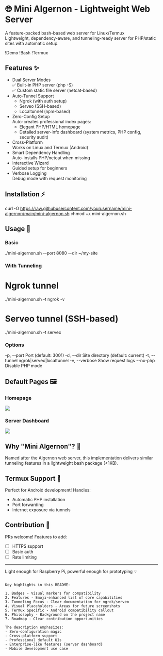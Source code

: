 # 🌐 Mini Algernon - Lightweight Web Server

A feature-packed bash-based web server for Linux/Termux  
Lightweight, dependency-aware, and tunneling-ready server for PHP/static sites with automatic setup.

!Demo 
!Bash 
!Termux

## Features ✨

- Dual Server Modes  
  ✅ Built-in PHP server (php -S)  
  ✅ Custom static file server (netcat-based)
- Auto-Tunnel Support  
  - Ngrok (with auth setup)  
  - Serveo (SSH-based)  
  - Localtunnel (npm-based)
- Zero-Config Setup  
  Auto-creates professional index pages:
  - Elegant PHP/HTML homepage
  - Detailed server-info dashboard (system metrics, PHP config, security audit)
- Cross-Platform  
  Works on Linux and Termux (Android)
- Smart Dependency Handling  
  Auto-installs PHP/netcat when missing
- Interactive Wizard  
  Guided setup for beginners
- Verbose Logging  
  Debug mode with request monitoring

## Installation ⚡

curl -O https://raw.githubusercontent.com/yourusername/mini-algernon/main/mini-algernon.sh
chmod +x mini-algernon.sh

## Usage 🚀

### Basic
./mini-algernon.sh --port 8080 --dir ~/my-site

### With Tunneling
# Ngrok tunnel
./mini-algernon.sh -t ngrok -v

# Serveo tunnel (SSH-based)
./mini-algernon.sh -t serveo

### Options
-p, --port      Port (default: 3001)
-d, --dir       Site directory (default: current)
-t, --tunnel    ngrok|serveo|localtunnel
-v, --verbose   Show request logs
--no-php        Disable PHP mode

## Default Pages 🖼️

### Homepage
![](https://via.placeholder.com/800x400/3498db/ffffff?text=Modern+PHP+%2F+HTML+Homepage)

### Server Dashboard
![](https://via.placeholder.com/800x400/2c3e50/ffffff?text=System+Metrics+%26+Security+Audit)

## Why "Mini Algernon"? 🤔
Named after the Algernon web server, this implementation delivers similar tunneling features in a lightweight bash package (<1KB).

## Termux Support 📱
Perfect for Android development! Handles:
- Automatic PHP installation
- Port forwarding
- Internet exposure via tunnels

## Contribution 🤝
PRs welcome! Features to add:
- [ ] HTTPS support
- [ ] Basic auth
- [ ] Rate limiting

---
Light enough for Raspberry Pi, powerful enough for prototyping 💡
```

Key highlights in this README:

1. Badges - Visual markers for compatibility
2. Features - Emoji-enhanced list of core capabilities
3. Tunneling Focus - Clear documentation for ngrok/serveo
4. Visual Placeholders - Areas for future screenshots
5. Termux Specific - Android compatibility callout
6. Philosophy - Background on the project name
7. Roadmap - Clear contribution opportunities

The description emphasizes:
- Zero-configuration magic
- Cross-platform support
- Professional default UIs
- Enterprise-like features (server dashboard)
- Mobile development use case

